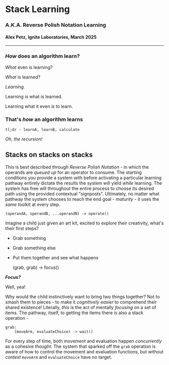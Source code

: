 # Stack Learning
### A.K.A. Reverse Polish Notation Learning
#### Alex Petz, Ignite Laboratories, March 2025

---

### _How_ does an algorithm learn?
_What_ even is learning?

_What_ is learned?

_Learning._

Learning _is_ what is learned.

Learning what it even _is_ to learn.

### That's _how_ an algorithm learns

    tl;dr - learnA, learnB, calculate

_Oh, the recursion!_

## Stacks on stacks on stacks
This is best described through _Reverse Polish Notation_ - in which the operands are _queued up_ for an operator
to consume.  The starting conditions you provide a system with before activating a particular learning pathway 
entirely dictate the results the system will yield _while_ learning.  The system has free will throughout the 
entire process to choose its desired path using the provided contextual "signposts".  Ultimately, no matter
what pathway the system chooses to reach the end goal - _maturity_ - it uses the _same_ toolkit at every step.

    (operandA, operandB, ...operandN) -> operate()

Imagine a child just given an art kit, excited to explore their creativity, what's their first steps?

- Grab something
- Grab something else
- Put them together and see what happens


    (grab, grab) -> focus()

**_Focus?_**  

Well, yea!

Why would the child instinctively want to bring two things together?  Not to smash them to pieces - to make it
_cognitively easier_ to comprehend their shared existence!  Literally, _this_ is the act of mentally _focusing_
on a set of items.  The pathway, itself, to getting the items there is also a stack operation -

    grab:
        (moveArm, evaluateChoice) -> wait()

For every step of time, both movement and evaluation happen _concurrently_ as a cohesive _thought_.  The system
that sparked off the `grab` operation is aware of how to control the movement and evaluation functions, but without
_context_ `moveArm` and `evaluateChoice` have no target.